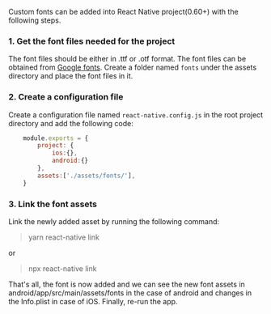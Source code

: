 Custom fonts can be added into React Native project(0.60+) with the following
steps.

### 1. Get the font files needed for the project

The font files should be either in .ttf or .otf format. The font files can be
obtained from [Google fonts](https://fonts.google.com/). Create a folder named
`fonts` under the assets directory and place the font files in it.

### 2. Create a configuration file

Create a configuration file named `react-native.config.js` in the root project
directory and add the following code:

```javaScript
    module.exports = {
        project: {
            ios:{},
            android:{}
        },
        assets:['./assets/fonts/'],
    }
```

### 3. Link the font assets

Link the newly added asset by running the following command:

> yarn react-native link

or

> npx react-native link

That's all, the font is now added and we can see the new font assets in
android/app/src/main/assets/fonts in the case of android and changes in the
Info.plist in case of iOS. Finally, re-run the app.
